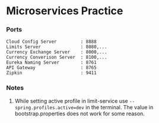 # Microservices Practice

### Ports

    Cloud Config Server         : 8888
    Limits Server               : 8080,...
    Currency Exchange Server    : 8000,...
    Currency Converison Server  : 8100,...
    Eureka Naming Server        : 8761
    API Gateway                 : 8765
    Zipkin                      : 9411

### Notes

1. While setting active profile in limit-service use `--spring.profiles.active=dev` in the terminal. The value in bootstrap.properties does not work for some reason.
